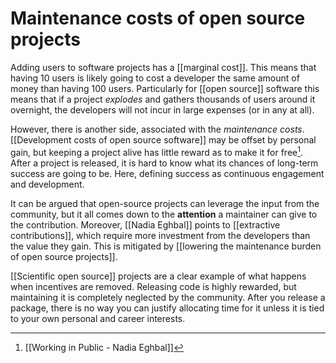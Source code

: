 # Maintenance costs of open source projects
Adding users to software projects has a [[marginal cost]]. This means that having 10 users is likely going to cost a developer the same amount of money than having 100 users. Particularly for [[open source]] software this means that if a project *explodes* and gathers thousands of users around it overnight, the developers will not incur in large expenses (or in any at all). 

However, there is another side, associated with the *maintenance costs*. [[Development costs of open source software]] may be offset by personal gain, but keeping a project alive has little reward as to make it for free[^1]. After a project is released, it is hard to know what its chances of long-term success are going to be. Here, defining success as continuous engagement and development. 

It can be argued that open-source projects can leverage the input from the community, but it all comes down to the **attention** a maintainer can give to the contribution. Moreover, [[Nadia Eghbal]] points to [[extractive contributions]], which require more investment from the developers than the value they gain. This is mitigated by [[lowering the maintenance burden of open source projects]].

[[Scientific open source]] projects are a clear example of what happens when incentives are removed. Releasing code is highly rewarded, but maintaining it is completely neglected by the community. After you release a package, there is no way you can justify allocating time for it unless it is tied to your own personal and career interests. 

[^1]: [[Working in Public - Nadia Eghbal]]